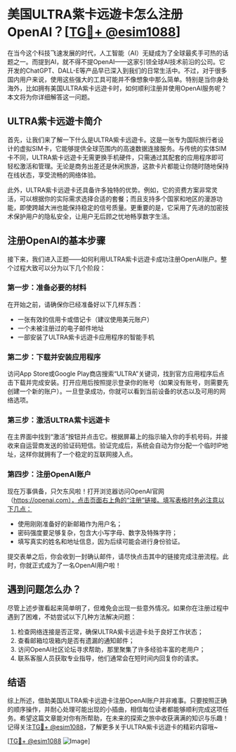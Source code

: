 # 美国ULTRA紫卡远遊卡怎么注册OpenAI？[[TG💪+ @esim1088](https://t.me/s/esim1088)]

在当今这个科技飞速发展的时代，人工智能（AI）无疑成为了全球最炙手可热的话题之一。而提到AI，就不得不提OpenAI——这家引领全球AI技术前沿的公司。它开发的ChatGPT、DALL-E等产品早已深入到我们的日常生活中。不过，对于很多国内用户来说，使用这些强大的工具可能并不像想象中那么简单。特别是当你身处海外，比如拥有美国ULTRA紫卡远遊卡时，如何顺利注册并使用OpenAI服务呢？本文将为你详细解答这一问题。

## ULTRA紫卡远遊卡简介

首先，让我们来了解一下什么是ULTRA紫卡远遊卡。这是一张专为国际旅行者设计的虚拟SIM卡，它能够提供全球范围内的高速数据连接服务。与传统的实体SIM卡不同，ULTRA紫卡远遊卡无需更换手机硬件，只需通过其配套的应用程序即可轻松激活和管理。无论是商务出差还是休闲旅游，这款卡片都能让你随时随地保持在线状态，享受流畅的网络体验。

此外，ULTRA紫卡远遊卡还具备许多独特的优势。例如，它的资费方案非常灵活，可以根据你的实际需求选择合适的套餐；而且支持多个国家和地区的漫游功能，即使跨越大洲也能保持稳定的信号质量。更重要的是，它采用了先进的加密技术保护用户的隐私安全，让用户无后顾之忧地畅享数字生活。

## 注册OpenAI的基本步骤

接下来，我们进入正题——如何利用ULTRA紫卡远遊卡成功注册OpenAI账户。整个过程大致可以分为以下几个阶段：

### 第一步：准备必要的材料

在开始之前，请确保你已经准备好以下几样东西：
- 一张有效的信用卡或借记卡（建议使用美元账户）
- 一个未被注册过的电子邮件地址
- 一部安装了ULTRA紫卡远遊卡应用程序的智能手机

### 第二步：下载并安装应用程序

访问App Store或Google Play商店搜索“ULTRA”关键词，找到官方应用程序后点击下载并完成安装。打开应用后按照提示登录你的账号（如果没有账号，则需要先创建一个新的账户）。一旦登录成功，你就可以看到当前设备的状态以及可用的网络选项。

### 第三步：激活ULTRA紫卡远遊卡

在主界面中找到“激活”按钮并点击它。根据屏幕上的指示输入你的手机号码，并接收来自运营商发送的验证码短信。验证完成后，系统会自动为你分配一个临时IP地址，这样你就拥有了一个稳定的互联网接入点。

### 第四步：注册OpenAI账户

现在万事俱备，只欠东风啦！打开浏览器访问OpenAI官网（https://openai.com），点击页面右上角的“注册”链接。填写表格时务必注意以下几点：
- 使用刚刚准备好的新邮箱作为用户名；
- 密码强度要足够复杂，包含大小写字母、数字及特殊字符；
- 填写真实的姓名和地址信息，因为后续可能会进行身份验证。

提交表单之后，你会收到一封确认邮件，请尽快点击其中的链接完成注册流程。此时，你就正式成为了一名OpenAI用户啦！

## 遇到问题怎么办？

尽管上述步骤看起来简单明了，但难免会出现一些意外情况。如果你在注册过程中遇到了困难，不妨尝试以下几种方法解决问题：
1. 检查网络连接是否正常，确保ULTRA紫卡远遊卡处于良好工作状态；
2. 查看邮箱垃圾箱内是否有遗漏的通知邮件；
3. 访问OpenAI社区论坛寻求帮助，那里聚集了许多经验丰富的老用户；
4. 联系客服人员获取专业指导，他们通常会在短时间内回复你的请求。

## 结语

综上所述，借助美国ULTRA紫卡远遊卡注册OpenAI账户并非难事。只要按照正确的顺序操作，并耐心处理可能出现的小插曲，相信每位读者都能够顺利完成这项任务。希望这篇文章能对你有所帮助，在未来的探索之旅中收获满满的知识与乐趣！记得关注[TG💪+ @esim1088](https://t.me/s/esim1088)，了解更多关于ULTRA紫卡远遊卡的精彩内容哦~

[[TG💪+ @esim1088](https://t.me/s/esim1088) ![Image](https://i.postimg.cc/4NQfJmqS/Snipaste-2025-05-13-00-14-12.png)]